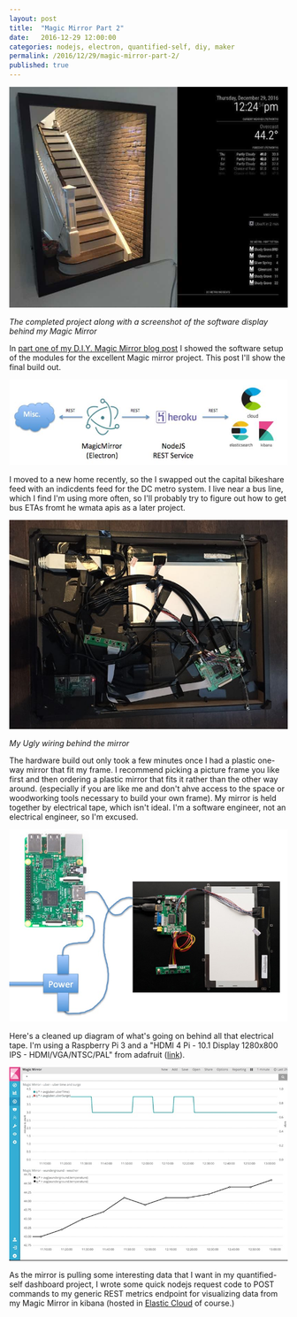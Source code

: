 ```yaml
---
layout: post
title:  "Magic Mirror Part 2"
date:   2016-12-29 12:00:00
categories: nodejs, electron, quantified-self, diy, maker
permalink: /2016/12/29/magic-mirror-part-2/
published: true
---
```


![Mirror Display](/images/posts/2016-12-29-mirrordisplay.jpg "mirror")

*The completed project along with a screenshot of the software display behind my Magic Mirror*

In [part one of my D.I.Y. Magic Mirror blog post](/2016/06/12/magic-mirror-part-1/) I showed the software setup of the modules for the excellent Magic mirror project.  This post I'll show the final build out.

![Software architecture](/images/posts/2016-12-29-arch.jpg "software architecture")

I moved to a new home recently, so the I swapped out the capital bikeshare feed with an indicdents feed for the DC metro system.  I live near a bus line, which I find I'm using more often, so I'll probably try to figure out how to get bus ETAs fromt he wmata apis as a later project.

![Wiring Photo](/images/posts/2016-12-29-behindmirror.jpg "wiring photo")

*My Ugly wiring behind the mirror*

The hardware build out only took a few minutes once I had a plastic one-way mirror that fit my frame.  I recommend picking a picture frame you like first and then ordering a plastic mirror that fits it rather than the other way around.  (especially if you are like me and don't ahve access to the space or woodworking tools necessary to build your own frame).  My mirror is held together by electrical tape, which isn't ideal.  I'm a software engineer, not an electrical engineer, so I'm excused.

![Wiring Diagram](/images/posts/2016-12-29-mirrorwires.jpg "wiring diagram")

Here's a cleaned up diagram of what's going on behind all that electrical tape.  I'm using a Raspberry Pi 3 and a "HDMI 4 Pi - 10.1 Display 1280x800 IPS - HDMI/VGA/NTSC/PAL" from adafruit ([link](https://www.adafruit.com/products/1287)).  

![Kibana](/images/posts/2016-12-29-kibana.jpg "kibana metrics")

As the mirror is pulling some interesting data that I want in my quantified-self dashboard project, I wrote some quick nodejs request code to POST commands to my generic REST metrics endpoint for visualizing data from my Magic Mirror in kibana (hosted in [Elastic Cloud](cloud.elastic.co) of course.)

